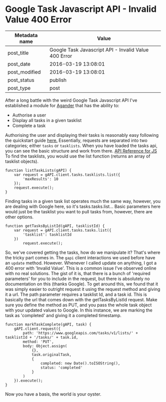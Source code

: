 
# Google Task Javascript API - Invalid Value 400 Error


| Metadata name | Value |
| --------- | ------ |
| post_title | Google Task Javascript API - Invalid Value 400 Error | 
| post_date | 2016-03-19 13:08:01 | 
| post_modified | 2016-03-19 13:08:01 | 
| post_status | publish | 
| post_type | post |

After a long battle with the weird Google Task Javascript API I've established a module for [Agander](http://agander.io) that has the ability to:

*   Authorise a user
*   Display all tasks in a given tasklist
*   Complete a task

Authorising the user and displaying their tasks is reasonably easy following the quickstart guide [here.](https://developers.google.com/google-apps/tasks/quickstart/js#prerequisites) Essentially, requests are separated into two categories; either `tasks` or `tasklists`. When you have loaded the tasks api, you can see the basic structure and work from there. [API Reference for JS](https://developers.google.com/google-apps/tasks/v1/reference/) To find the tasklists, you would use the list function (returns an array of tasklist objects).

    function listTaskLists(gAPI) {
        var request = gAPI.client.tasks.tasklists.list({
            'maxResults': 10
        });
        request.execute();
    }
    

Finding tasks in a given task list operates much the same way, however, you are dealing with Google here, so it's tasks.tasks.list... Basic parameters here would just be the tasklist you want to pull tasks from, however, there are other options.

    function getTasksByListId(gAPI, tasklistId) {
        var request = gAPI.client.tasks.tasks.list({
            'tasklist': tasklistId
        })
            request.execute();
    

So, we've covered getting the tasks, how do we manipulate it? That's where the tricky part comes in. The `gapi` client interactions we used before have an `update` method. However. Whenever I called update on anything, I got a 400 error with 'Invalid Value'. This is a common issue I've observed online with no real solutions. The gist of it is, that there is a bunch of 'required parameters' for you to include in the request, but there is absolutely no documentation on this (thanks Google). To get around this, we found that it was simply easier to outright request it using the request method and giving it a url. The path parameter requires a tasklist Id, and a task id. This is basically the url that comes down with the getTasksByListId request. Make sure you define the method as PUT, and you pass the whole task object with your updated values to Google. In this instance, we are marking the task as 'completed' and giving it a completed timestamp.

    function markTaskComplete(gAPI, task) {
        gAPI.client.request({
            path: 'https://www.googleapis.com/tasks/v1/lists/' + tasklistId + '/tasks/' + task.id,
            method: 'PUT',
            body: Object.assign(
                {},
                task.originalTask,
                {
                    completed: new Date().toISOString(),
                    status: 'completed'
                }
            )
        }).execute();
    }
    

Now you have a basis, the world is your oyster.
        